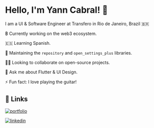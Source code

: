 # Hello, I'm Yann Cabral! 👋

I am a UI & Software Engineer at Transfero in Rio de Janeiro, Brazil 🇧🇷

฿ Currently working on the web3 ecosystem.

🇪🇸 Learning Spanish.

🔭 Maintaining the `repository` and `open_settings_plus` libraries.

🧑‍💻 Looking to collaborate on open-source projects.

💬 Ask me about Flutter & UI Design.

⚡ Fun fact: I love playing the guitar!

## 🔗 Links
[![portfolio](https://img.shields.io/badge/my_portfolio-000?style=for-the-badge&logo=ko-fi&logoColor=white)](https://yanncabral.com.br/)

[![linkedin](https://img.shields.io/badge/linkedin-0A66C2?style=for-the-badge&logo=linkedin&logoColor=white)](https://www.linkedin.com/in/yann-cabral/)
